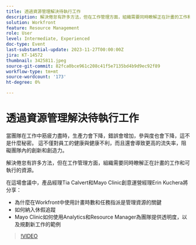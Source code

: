 ```yaml
---
title: 透過資源管理解決待執行工作
description: 解決倦怠有許多方法，但在工作管理方面，組織需要同時瞭解正在計畫的工作和可執行的資源。
solution: Workfront
feature: Resource Management
role: User
level: Intermediate, Experienced
doc-type: Event
last-substantial-update: 2023-11-27T00:00:00Z
jira: KT-14572
thumbnail: 3425811.jpeg
source-git-commit: 82fca0bce961c208c41f5e7135bd4b9d9ec92f89
workflow-type: tm+mt
source-wordcount: '173'
ht-degree: 0%

---
```



# 透過資源管理解決待執行工作

當團隊在工作中筋疲力盡時，生產力會下降，錯誤會增加，參與度也會下降，這不是什麼秘密。 這不僅對員工的健康與健康不利，而且還會導致更高的流失率，阻礙團隊內的創新和創造力。

解決倦怠有許多方法，但在工作管理方面，組織需要同時瞭解正在計畫的工作和可執行的資源。

在這場會議中，產品經理Tia Calvert和Mayo Clinic創意運營經理Erin Kuchera將分享：

* 為什麼在Workfront中使用計畫時數和任務指派是管理資源的關鍵
* 如何納入休假追蹤
* Mayo Clinic如何使用Analytics和Resource Manager為團隊提供透明度，以及規劃新工作的範例

>[!VIDEO](https://video.tv.adobe.com/v/3425811/?learn=on)
